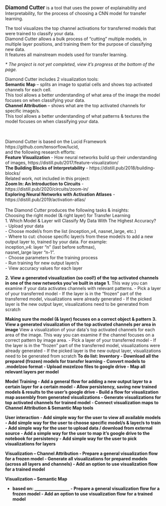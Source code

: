 <big><b>Diamond Cutter</b></big> is a tool that uses the power of explainability and Interpretability, for the process of choosing a CNN model for transfer learning.

The tool visualizes the top channel activations for transferred models that were trained to classify your data. 
<br>Diamond Cutter allows a bulk process of “cutting” multiple models, in multiple layer positions, and training them for the purpose of classifying new data. 
<br>It features all mainstream models used for transfer learning.

<i>\* The project is not yet completed, view it’s progress at the bottom of the page.</i>

Diamond Cutter includes 2 visualization tools:
<br><b>Semantic Map</b> – splits an image to spatial cells and shows top activated channels for each cell.<br>This tool allows a better understanding of what area of the image the model focuses on when classifying your data.
<br><b>Channel Attribution</b> – shows what are the top activated channels for specific image/s.<br>This tool allows a better understanding of what patterns & textures the model focuses on when classifying your data.

<br>
<br>
Diamond Cutter is based on the Lucid Framework https://github.com/tensorflow/lucid,<br>and the following research efforts:
<br><b>Feature Visualization</b> - How neural networks build up their understanding of images, https://distill.pub/2017/feature-visualization/
<br><b>The Building Blocks of Interpretability</b> - https://distill.pub/2018/building-blocks/
<br>Related work, not included in this project:
<br><b>Zoom In: An Introduction to Circuits</b> - https://distill.pub/2020/circuits/zoom-in/
<br><b>Exploring Neural Networks with Activation Atlases</b> - https://distill.pub/2019/activation-atlas/ 

<br>
<br>
The Diamond Cutter produces the following tasks & insights:
<br>Choosing the right model (& right layer) for Transfer Learning
<br>1. Which Model & Layer will Classify My Data With The Highest Accuracy?
<br>- Upload your data
<br>- Choose model/s from the list (inception_v4, nasnet_large, etc.)
<br>- Where to cut: choose specific layer/s from these model/s to add a new output layer to, trained by your data. For example:
<br>   inception_v4: layer “n” (last before softmax), 
<br>   nasnet_large layer “n-1”.
<br>- Choose parameters for the training process
<br>- Run training for new output layer/s
<br>- View accuracy values for each layer

<b>2. View a generated visualization (so cool!) of the top activated channels in one of the new networks you’ve built in stage 1.</b>
This way you can examine if your data activates channels with relevant patterns.
\- Pick a layer of your transferred model
   \- If the layer is in the “frozen” part of the transferred model, visualizations were already generated
   \- If the picked layer is the new output layer, visualizations need to be generated from scratch

<b>Making sure the model (& layer) focuses on a correct object & pattern</b>
<b>3. View a generated visualization of the top activated channels per area in image</b>
View a visualization of your data's top activated channels for each area of the image.
This way you can examine if the channel focuses on a correct pattern by image area.
\- Pick a layer of your transferred model
   \- If the layer is in the “frozen” part of the transferred model, visualizations were already generated
   \- If the picked layer is the new output layer, visualizations need to be generated from scratch
<b>
<b>
<b>To do list:</b>
Inventory
\- Download all the prepared (frozen) models for transfer learning
\- Convert models to .modelzoo format
\- Upload mozelzoo files to google drive
\- Map all relevant layers per model

Model Training
\- Add a general flow for adding a new output layer to a certain layer for a certain model
\- Allow persistency, saving new trained models & results to the user’s google drive
\- Build a flow for visualization map assembly from generated visualizations
\- Generate visualizations for top activated channels for trained model
\- Connect visualization maps to Channel Attribution & Semantic Map tools

User interaction
\- Add simple way for the user to view all available models
\- Add simple way for the user to choose specific model/s & layer/s to train
\- Add simple way for the user to upload data / download from external source
\- Add a simple way for the user to map it’s google drive to the notebook for persistency
\- Add simple way for the user to pick visualizations for layers

Visualization – Channel Attribution
\- Prepare a general visualization flow for a frozen model
   \- Generate all visualizations for prepared models (across all layers and channels)
\- Add an option to use visualization flow for a trained model

Visualization – Semantic Map
* based on: _________________
\- Prepare a general visualization flow for a frozen model
\- Add an option to use visualization flow for a trained model
